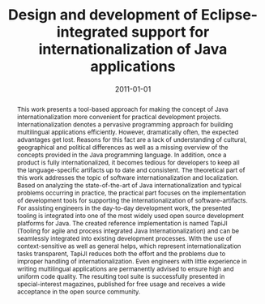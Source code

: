 ---
abstract: This work presents a tool-based approach for making the concept of Java
  internationalization more convenient for practical development projects. Internationalization
  denotes a pervasive programming approach for building multilingual applications
  efficiently. However, dramatically often, the expected advantages get lost. Reasons
  for this fact are a lack of understanding of cultural, geographical and political
  differences as well as a missing overview of the concepts provided in the Java programming
  language. In addition, once a product is fully internationalized, it becomes tedious
  for developers to keep all the language-specific artifacts up to date and consistent.
  The theoretical part of this work addresses the topic of software internationalization
  and localization. Based on analyzing the state-of-the-art of Java internationalization
  and typical problems occurring in practice, the practical part focuses on the implementation
  of development tools for supporting the internationalization of software-artifacts.
  For assisting engineers in the day-to-day development work, the presented tooling
  is integrated into one of the most widely used open source development platforms
  for Java. The created reference implementation is named TapiJI (Tooling for agile
  and process integrated Java Internationalization) and can be seamlessly integrated
  into existing development processes. With the use of context-sensitive as well as
  general helps, which represent internationalization tasks transparent, TapiJI reduces
  both the effort and the problems due to improper handling of internationalization.
  Even engineers with little experience in writing multilingual applications are permanently
  advised to ensure high and uniform code quality. The resulting tool suite is successfully
  presented in special-interest magazines, published for free usage and receives a
  wide acceptance in the open source community.
authors:
- Martin Reiterer
date: '2011-01-01'
featured: false
links:
- name: Publik
  url: https://publik.tuwien.ac.at/showentry.php?ID=206000&lang=1
publication_types:
- '7'
publishDate: '2011-01-01'
title: Design and development of Eclipse-integrated support for internationalization
  of Java applications
url_pdf: ''
---